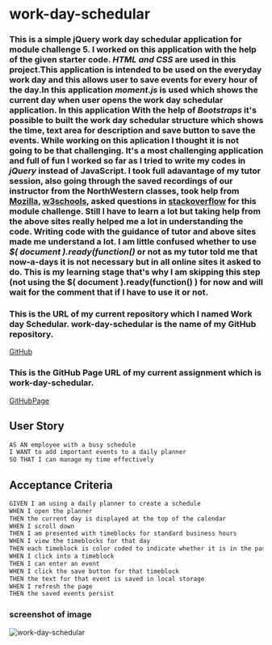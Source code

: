 # work-day-schedular

### This is a simple jQuery work day schedular application for module challenge 5. I worked on this application with the help of the given starter code. _HTML and CSS_ are used in this project.This application is intended to be used on the everyday work day and this allows user to save events for every hour of the day.In this application _moment.js_ is used which shows the current day when user opens the work day schedular application. In this application With the help of _Bootstraps_ it's possible to built the work day schedular structure which shows the time, text area for description and save button to save the events. While working on this aplication I thought it is not going to be that challenging. It's a most challenging application and full of fun I worked so far as I tried to write my codes in _jQuery_ instead of JavaScript. I took full adavantage of my tutor session, also going through the saved recordings of our instructor from the NorthWestern classes, took help from  [Mozilla]( https://developer.mozilla.org/en-US/docs/Web/JavaScript "dev.Mozilla"), [w3schools](https://www.w3schools.com/js/ "w3Schools"), asked questions in [stackoverflow](https://stackoverflow.com "stackoverflow.com") for this module challenge. Still I have to learn a lot but taking help from the above sites really helped me a lot in understanding the code. Writing code with the guidance of tutor and above sites made me understand a lot. I am little confused whether to use _$( document ).ready(function()_ or not as my tutor told me that now-a-days it is not necessary but in all online sites it asked to do. This is my learning stage that's why I am skipping this step (not using the $( document ).ready(function() ) for now and will wait for the comment that if I have to use it or not. 






### This is the URL of my current repository which I named Work day Schedular. work-day-schedular is the name of my GitHub repository.
[GitHub](https://github.com/jaya4ever/work-day-schedular "GitHub Repository")

### This is the GitHub Page URL of my current assignment which is work-day-schedular.
[GitHubPage]( https://jaya4ever.github.io/work-day-schedular// "GitHub Page")

## User Story

```md
AS AN employee with a busy schedule
I WANT to add important events to a daily planner
SO THAT I can manage my time effectively
```

## Acceptance Criteria

```md
GIVEN I am using a daily planner to create a schedule
WHEN I open the planner
THEN the current day is displayed at the top of the calendar
WHEN I scroll down
THEN I am presented with timeblocks for standard business hours
WHEN I view the timeblocks for that day
THEN each timeblock is color coded to indicate whether it is in the past, present, or future
WHEN I click into a timeblock
THEN I can enter an event
WHEN I click the save button for that timeblock
THEN the text for that event is saved in local storage
WHEN I refresh the page
THEN the saved events persist
```

### screenshot of image 
![work-day-schedular](https://user-images.githubusercontent.com/111536082/199073847-5fce2b69-7e53-4816-9c21-edce47e08dc6.jpeg)

